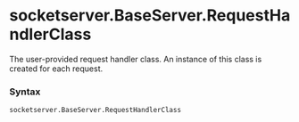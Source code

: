 # socketserver.BaseServer.RequestHandlerClass

The user-provided request handler class. An instance of this class is created for each request.

### Syntax

```python
socketserver.BaseServer.RequestHandlerClass
```
